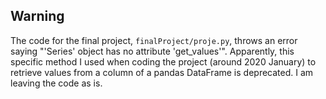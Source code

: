 ## Warning

The code for the final project, `finalProject/proje.py`, throws an error saying "'Series' object has no attribute 'get_values'". Apparently, this specific method I used when coding the project (around 2020 January) to retrieve values from a column of a pandas DataFrame is deprecated. I am leaving the code as is.
